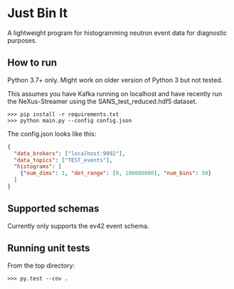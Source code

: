 # Just Bin It

A lightweight program for histogramming neutron event data for diagnostic purposes.

## How to run
Python 3.7+ only. Might work on older version of Python 3 but not tested.

This assumes you have Kafka running on localhost and have recently run the NeXus-Streamer 
using the SANS_test_reduced.hdf5 dataset.

```
>>> pip install -r requirements.txt
>>> python main.py --config config.json
``` 

The config.json looks like this:
```json
{
  "data_brokers": ["localhost:9092"], 
  "data_topics": ["TEST_events"], 
  "histograms": [
    {"num_dims": 1, "det_range": [0, 100000000], "num_bins": 50}
  ] 
}
```                         

## Supported schemas

Currently only supports the ev42 event schema.

## Running unit tests
From the top directory:
```
>>> py.test --cov .
```
